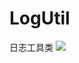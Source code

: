 # LogUtil
日志工具类
[![](https://jitpack.io/v/XiuwenWang/LogUtil.svg)](https://jitpack.io/#XiuwenWang/LogUtil)
